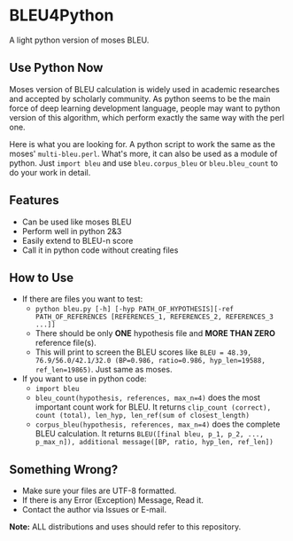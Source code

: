 # BLEU4Python
A light python version of moses BLEU.

## Use Python Now
Moses version of BLEU calculation is widely used in academic researches and accepted by scholarly community. As python seems to be the main force of deep learning development language, people may want to python version of this algorithm, which perform exactly the same way with the perl one.

Here is what you are looking for. A python script to work the same as the moses' `multi-bleu.perl`. What's more, it can also be used as a module of python. Just `import bleu` and use `bleu.corpus_bleu` or `bleu.bleu_count` to do your work in detail.

## Features
* Can be used like moses BLEU
* Perform well in python 2&3
* Easily extend to BLEU-n score
* Call it in python code without creating files

## How to Use
* If there are files you want to test:
    * `python bleu.py [-h] [-hyp PATH_OF_HYPOTHESIS][-ref PATH_OF_REFERENCES [REFERENCES_1, REFERENCES_2, REFERENCES_3 ...]]`
    * There should be only **ONE** hypothesis file and **MORE THAN ZERO** reference file(s).
    * This will print to screen the BLEU scores like `BLEU = 48.39, 76.9/56.0/42.1/32.0 (BP=0.986, ratio=0.986, hyp_len=19588, ref_len=19865)`. Just same as moses.
* If you want to use in python code:
    * `import bleu`
    * `bleu_count(hypothesis, references, max_n=4)` does the most important count work for BLEU. It returns `clip_count (correct), count (total), len_hyp, len_ref(sum of closest_length)`
    * `corpus_bleu(hypothesis, references, max_n=4)` does the complete BLEU calculation. It returns `BLEU([final bleu, p_1, p_2, ..., p_max_n]), additional message([BP, ratio, hyp_len, ref_len]) `

## Something Wrong?
* Make sure your files are UTF-8 formatted.
* If there is any Error (Exception) Message, Read it.
* Contact the author via Issues or E-mail.

**Note:** ALL distributions and uses should refer to this repository.
